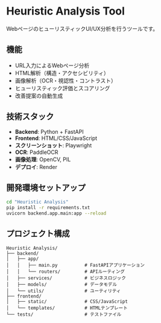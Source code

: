 # Heuristic Analysis Tool

WebページのヒューリスティックUI/UX分析を行うツールです。

## 機能
- URL入力によるWebページ分析
- HTML解析（構造・アクセシビリティ）
- 画像解析（OCR・視認性・コントラスト）  
- ヒューリスティック評価とスコアリング
- 改善提案の自動生成

## 技術スタック
- **Backend**: Python + FastAPI
- **Frontend**: HTML/CSS/JavaScript
- **スクリーンショット**: Playwright
- **OCR**: PaddleOCR
- **画像処理**: OpenCV, PIL
- **デプロイ**: Render

## 開発環境セットアップ
```bash
cd "Heuristic Analysis"
pip install -r requirements.txt
uvicorn backend.app.main:app --reload
```

## プロジェクト構成
```
Heuristic Analysis/
├── backend/
│   ├── app/
│   │   ├── main.py          # FastAPIアプリケーション
│   │   └── routers/         # APIルーティング
│   ├── services/            # ビジネスロジック
│   ├── models/              # データモデル
│   └── utils/               # ユーティリティ
├── frontend/
│   ├── static/              # CSS/JavaScript
│   └── templates/           # HTMLテンプレート
└── tests/                   # テストファイル
```
